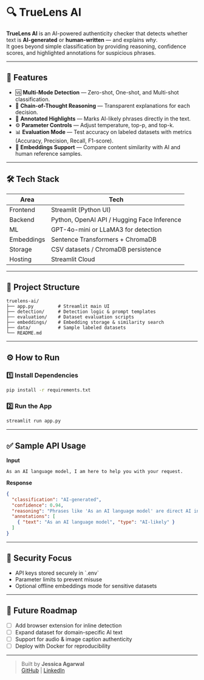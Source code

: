 # 🔍 TrueLens AI

**TrueLens AI** is an AI-powered authenticity checker that detects whether text is **AI-generated** or **human-written** — and explains *why*.  
It goes beyond simple classification by providing reasoning, confidence scores, and highlighted annotations for suspicious phrases.

---

## 🧠 Features

- 🆚 **Multi-Mode Detection** — Zero-shot, One-shot, and Multi-shot classification.
- 🧩 **Chain-of-Thought Reasoning** — Transparent explanations for each decision.
- 📝 **Annotated Highlights** — Marks AI-likely phrases directly in the text.
- ⚙️ **Parameter Controls** — Adjust temperature, top-p, and top-k.
- 📊 **Evaluation Mode** — Test accuracy on labeled datasets with metrics (Accuracy, Precision, Recall, F1-score).
- 💾 **Embeddings Support** — Compare content similarity with AI and human reference samples.

---

## 🛠️ Tech Stack

| Area        | Tech                                       |
|-------------|--------------------------------------------|
| Frontend    | Streamlit (Python UI)                      |
| Backend     | Python, OpenAI API / Hugging Face Inference |
| ML          | GPT-4o-mini or LLaMA3 for detection         |
| Embeddings  | Sentence Transformers + ChromaDB           |
| Storage     | CSV datasets / ChromaDB persistence        |
| Hosting     | Streamlit Cloud                            |

---

## 📁 Project Structure
```
truelens-ai/
├── app.py         # Streamlit main UI
├── detection/     # Detection logic & prompt templates
├── evaluation/    # Dataset evaluation scripts
├── embeddings/    # Embedding storage & similarity search
├── data/          # Sample labeled datasets
└── README.md
```

---

## ⚙️ How to Run

### 1️⃣ Install Dependencies
```bash
pip install -r requirements.txt
```
### 2️⃣ Run the App
```bash
streamlit run app.py
```

---

## ✅ Sample API Usage

**Input**

```text
As an AI language model, I am here to help you with your request.
```

**Response**
```json
{
  "classification": "AI-generated",
  "confidence": 0.94,
  "reasoning": "Phrases like 'As an AI language model' are direct AI indicators.",
  "annotations": [
    { "text": "As an AI language model", "type": "AI-likely" }
  ]
}
```
---

## 🔐 Security Focus

- API keys stored securely in \`.env\`
- Parameter limits to prevent misuse
- Optional offline embeddings mode for sensitive datasets

---

## 📌 Future Roadmap

- [ ]  Add browser extension for inline detection
- [ ] Expand dataset for domain-specific AI text
- [ ] Support for audio & image caption authenticity
- [ ] Deploy with Docker for reproducibility

---

> Built by **Jessica Agarwal**  
> [GitHub](https://github.com/jessicaagarwal) | [LinkedIn](https://www.linkedin.com/in/jessica-agarwal-00b6b7225/)
